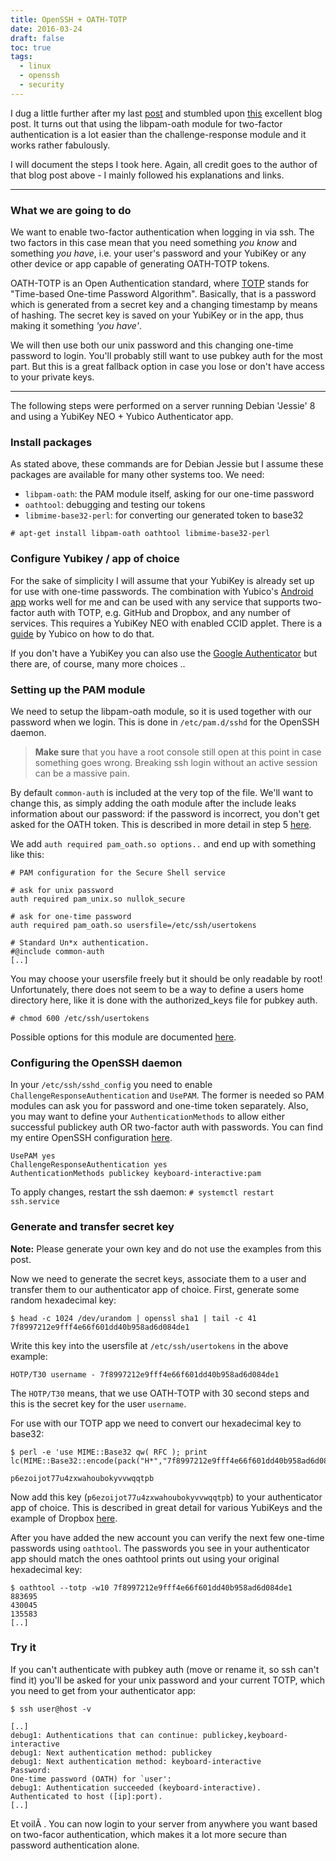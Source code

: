 ```yaml
---
title: OpenSSH + OATH-TOTP
date: 2016-03-24
draft: false
toc: true
tags:
  - linux
  - openssh
  - security
---
```


I dug a little further after my last [post] and stumbled upon [this] excellent blog post. It turns out that using the libpam-oath module for two-factor authentication is a lot easier than the challenge-response module and it works rather fabulously.

I will document the steps I took here. Again, all credit goes to the author of that blog post above - I mainly followed his explanations and links.

[post]: https://www.semjonov.de/openssh-yubikey/ "OpenSSH + YubiKey challenge-response"
[this]: https://blog.kallisti.net.nz/2013/09/yubikey-logins-with-ssh/ "blog.kallisti.net.nz: Yubikey Logins with SSH"

---
### What we are going to do

We want to enable two-factor authentication when logging in via ssh. The two factors in this case mean that you need something _you know_ and something _you have_, i.e. your user's password and your YubiKey or any other device or app capable of generating OATH-TOTP tokens.

OATH-TOTP is an Open Authentication standard, where [TOTP] stands for "Time-based One-time Password Algorithm". Basically, that is a password which is generated from a secret key and a changing timestamp by means of hashing. The secret key is saved on your YubiKey or in the app, thus making it something _'you have'_.

We will then use both our unix password and this changing one-time password to login. You'll probably still want to use pubkey auth for the most part. But this is a great fallback option in case you lose or don't have access to your private keys.

[TOTP]: https://en.wikipedia.org/wiki/Time-based_One-time_Password_Algorithm "Wikipedia article on OATH-TOTP"

---

The following steps were performed on a server running Debian 'Jessie' 8 and using a YubiKey NEO + Yubico Authenticator app.

### Install packages

As stated above, these commands are for Debian Jessie but I assume these packages are available for many other systems too. We need:

+ `libpam-oath`: the PAM module itself, asking for our one-time password
+ `oathtool`: debugging and testing our tokens
+ `libmime-base32-perl`: for converting our generated token to base32

```
# apt-get install libpam-oath oathtool libmime-base32-perl
```

### Configure Yubikey / app of choice

For the sake of simplicity I will assume that your YubiKey is already set up for use with one-time passwords. The combination with Yubico's [Android app] works well for me and can be used with any service that supports two-factor auth with TOTP, e.g. GitHub and Dropbox, and any number of services. This requires a YubiKey NEO with enabled CCID applet. There is a [guide] by Yubico on how to do that.

If you don't have a YubiKey you can also use the [Google Authenticator] but there are, of course, many more choices ..

[Android app]: https://play.google.com/store/apps/details?id=com.yubico.yubioath "Google Playstore: Yubico Authenticator"

[guide]: https://developers.yubico.com/yubikey-neo-manager/Usage.html "YubiKey NEO manager"

[Google Authenticator]: https://play.google.com/store/apps/details?id=com.google.android.apps.authenticator2 "Google Playstore: Google Authenticator"

### Setting up the PAM module

We need to setup the libpam-oath module, so it is used together with our password when we login. This is done in `/etc/pam.d/sshd` for the OpenSSH daemon.

> __Make sure__ that you have a root console still open at this point in case something goes wrong. Breaking ssh login without an active session can be a massive pain.

By default `common-auth` is included at the very top of the file. We'll want to change this, as simply adding the oath module after the include leaks information about our password: if the password is incorrect, you don't get asked for the OATH token. This is described in more detail in step 5 [here][mikeboers].

[mikeboers]: http://mikeboers.com/blog/2011/05/28/one-time-passwords-for-ssh-on-ubuntu-and-os-x

We add `auth required pam_oath.so options..` and end up with something like this:

```
# PAM configuration for the Secure Shell service

# ask for unix password
auth required pam_unix.so nullok_secure

# ask for one-time password
auth required pam_oath.so usersfile=/etc/ssh/usertokens

# Standard Un*x authentication.
#@include common-auth
[..]
```

You may choose your usersfile freely but it should be only readable by root! Unfortunately, there does not seem to be a way to define a users home directory here, like it is done with the authorized_keys file for pubkey auth.
```
# chmod 600 /etc/ssh/usertokens
```

Possible options for this module are documented [here](http://www.nongnu.org/oath-toolkit/pam_oath.html).

### Configuring the OpenSSH daemon

In your `/etc/ssh/sshd_config` you need to enable `ChallengeResponseAuthentication` and `UsePAM`. The former is needed so PAM modules can ask you for password and one-time token separately. Also, you may want to define your `AuthenticationMethods` to allow either successful publickey auth OR two-factor auth with passwords. You can find my entire OpenSSH configuration [here][gitlab].

[gitlab]: https://git.semjonov.de/server/sshd "GitLab: server/sshd"

```
UsePAM yes
ChallengeResponseAuthentication yes
AuthenticationMethods publickey keyboard-interactive:pam
```

To apply changes, restart the ssh daemon: `# systemctl restart ssh.service`

### Generate and transfer secret key

__Note:__ Please generate your own key and do not use the examples from this post.

Now we need to generate the secret keys, associate them to a user and transfer them to our authenticator app of choice. First, generate some random hexadecimal key:

```
$ head -c 1024 /dev/urandom | openssl sha1 | tail -c 41
7f8997212e9fff4e66f601dd40b958ad6d084de1
```

Write this key into the usersfile at `/etc/ssh/usertokens` in the above example:

```
HOTP/T30 username - 7f8997212e9fff4e66f601dd40b958ad6d084de1
```

The `HOTP/T30` means, that we use OATH-TOTP with 30 second steps and this is the secret key for the user `username`.

For use with our TOTP app we need to convert our hexadecimal key to base32:

```
$ perl -e 'use MIME::Base32 qw( RFC ); print lc(MIME::Base32::encode(pack("H*","7f8997212e9fff4e66f601dd40b958ad6d084de1")))."\n";'

p6ezoijot77u4zxwahoubokyvvwqqtpb
```

Now add this key (`p6ezoijot77u4zxwahoubokyvvwqqtpb`) to your authenticator app of choice. This is described in great detail for various YubiKeys and the example of Dropbox [here][addkeys].

[addkeys]: https://www.yubico.com/why-yubico/for-individuals/how-to-use-your-yubikey-with-dropbox/ "How to use your YubiKey with Dropbox"

After you have added the new account you can verify the next few one-time passwords using `oathtool`. The passwords you see in your authenticator app should match the ones oathtool prints out using your original hexadecimal key:

```
$ oathtool --totp -w10 7f8997212e9fff4e66f601dd40b958ad6d084de1
883695
430045
135583
[..]
```

### Try it

If you can't authenticate with pubkey auth (move or rename it, so ssh can't find it) you'll be asked for your unix password and your current TOTP, which you need to get from your authenticator app:

```
$ ssh user@host -v

[..]
debug1: Authentications that can continue: publickey,keyboard-interactive
debug1: Next authentication method: publickey
debug1: Next authentication method: keyboard-interactive
Password: 
One-time password (OATH) for `user': 
debug1: Authentication succeeded (keyboard-interactive).
Authenticated to host ([ip]:port).
[..]
```

Et voilÃ . You can now login to your server from anywhere you want based on two-facor authentication, which makes it a lot more secure than password authentication alone.

